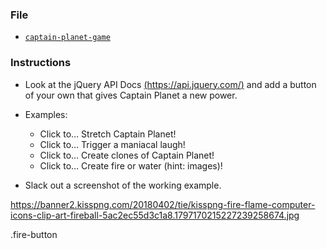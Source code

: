 ### File

* [`captain-planet-game`](Unsolved/captain-planet-game.html)

### Instructions

* Look at the jQuery API Docs [(https://api.jquery.com/)](https://api.jquery.com/) and add a button of your own that gives Captain Planet a new power.

* Examples:
  * Click to… Stretch Captain Planet!
  * Click to… Trigger a maniacal laugh!
  * Click to… Create clones of Captain Planet!
  * Click to… Create fire or water (hint: images)!

* Slack out a screenshot of the working example.

https://banner2.kisspng.com/20180402/tie/kisspng-fire-flame-computer-icons-clip-art-fireball-5ac2ec55d3c1a8.1797170215227239258674.jpg

.fire-button
